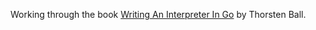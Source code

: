 Working through the book [Writing An Interpreter In Go](https://interpreterbook.com/) by Thorsten Ball.
